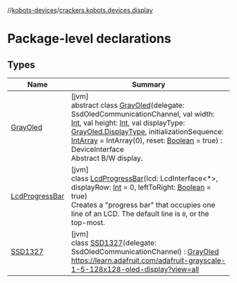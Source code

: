 //[kobots-devices](../../index.md)/[crackers.kobots.devices.display](index.md)

# Package-level declarations

## Types

| Name | Summary |
|---|---|
| [GrayOled](-gray-oled/index.md) | [jvm]<br>abstract class [GrayOled](-gray-oled/index.md)(delegate: SsdOledCommunicationChannel, val width: [Int](https://kotlinlang.org/api/latest/jvm/stdlib/kotlin/-int/index.html), val height: [Int](https://kotlinlang.org/api/latest/jvm/stdlib/kotlin/-int/index.html), val displayType: [GrayOled.DisplayType](-gray-oled/-display-type/index.md), initializationSequence: [IntArray](https://kotlinlang.org/api/latest/jvm/stdlib/kotlin/-int-array/index.html) = IntArray(0), reset: [Boolean](https://kotlinlang.org/api/latest/jvm/stdlib/kotlin/-boolean/index.html) = true) : DeviceInterface<br>Abstract B/W display. |
| [LcdProgressBar](-lcd-progress-bar/index.md) | [jvm]<br>class [LcdProgressBar](-lcd-progress-bar/index.md)(lcd: LcdInterface&lt;*&gt;, displayRow: [Int](https://kotlinlang.org/api/latest/jvm/stdlib/kotlin/-int/index.html) = 0, leftToRight: [Boolean](https://kotlinlang.org/api/latest/jvm/stdlib/kotlin/-boolean/index.html) = true)<br>Creates a &quot;progress bar&quot; that occupies one line of an LCD. The default line is `0`, or the top-most. |
| [SSD1327](-s-s-d1327/index.md) | [jvm]<br>class [SSD1327](-s-s-d1327/index.md)(delegate: SsdOledCommunicationChannel) : [GrayOled](-gray-oled/index.md)<br>https://learn.adafruit.com/adafruit-grayscale-1-5-128x128-oled-display?view=all |
